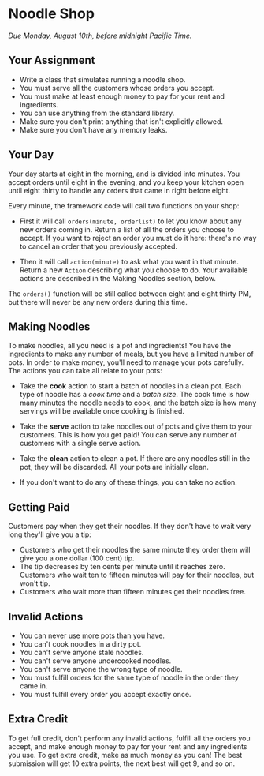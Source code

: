 # Noodle Shop

_Due Monday, August 10th, before midnight Pacific Time._




## Your Assignment

- Write a class that simulates running a noodle shop.
- You must serve all the customers whose orders you accept.
- You must make at least enough money to pay for your rent and ingredients.
- You can use anything from the standard library.
- Make sure you don't print anything that isn't explicitly allowed.
- Make sure you don't have any memory leaks.


## Your Day

Your day starts at eight in the morning, and is divided into minutes. You accept
orders until  eight in the evening,  and you keep your kitchen  open until eight
thirty to handle any orders that came in right before eight.

Every minute, the framework code will call two functions on your shop:

- First it will call  `orders(minute, orderlist)`  to let you know about any new
  orders coming in. Return a list of all the orders you choose to accept. If you
  want to reject an order you must do it here: there's no way to cancel an order
  that you previously accepted.

- Then it will call `action(minute)` to ask what you want in that minute. Return
  a new  `Action`  describing what you choose to do.  Your available actions are
  described in the Making Noodles section, below.

The `orders()` function  will be still called between eight and eight thirty PM,
but there will never be any new orders during this time.


## Making Noodles

To make noodles, all you need is a pot and ingredients! You have the ingredients
to make any number of meals, but you have a limited number of pots.  In order to
make money, you'll need to manage your pots carefully.  The actions you can take
all relate to your pots:

- Take the **cook** action to start a batch of noodles in a clean pot. Each type
  of noodle has a  _cook time_  and a  _batch size_.  The cook time  is how many
  minutes the noodle needs to cook, and the batch size is how many servings will
  be available once cooking is finished.

- Take the  **serve**  action to take noodles out of pots and  give them to your
  customers.  This is how  you get paid!  You can serve  any number of customers
  with a single serve action.

- Take the  **clean**  action to clean a pot.  If there are any noodles still in
  the pot, they will be discarded.  All your pots are initially clean.

- If you don't want to do any of these things, you can take no action.


## Getting Paid

Customers pay when they get their noodles.  If they don't have to wait very long
they'll give you a tip:

- Customers who get their noodles the same minute they order them will give you
  a one dollar (100 cent) tip.
- The tip decreases by ten cents per minute until it reaches zero. Customers who
  wait ten to fifteen minutes will pay for their noodles, but won't tip.
- Customers who wait more than fifteen minutes get their noodles free.


## Invalid Actions

- You can never use more pots than you have.
- You can't cook noodles in a dirty pot.
- You can't serve anyone stale noodles.
- You can't serve anyone undercooked noodles.
- You can't serve anyone the wrong type of noodle.
- You must fulfill orders for the same type of noodle in the order they came in.
- You must fulfill every order you accept exactly once.


## Extra Credit

To get full credit,  don't perform  any invalid actions,  fulfill all the orders
you accept,  and make enough money to pay for  your rent and any ingredients you
use.  To get extra credit,  make as much money as you can!  The best  submission
will get 10 extra points, the next best will get 9, and so on.
